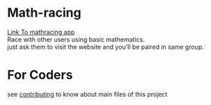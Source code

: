 # Math-racing
[Link To mathracing app](https://mathracing.herokuapp.com)   
Race with other users using basic mathematics.  
just ask them to visit the website and you'll be paired in same group.

# For Coders
see [contributing](CONTRIBUTING.md) to know about main files of this project
